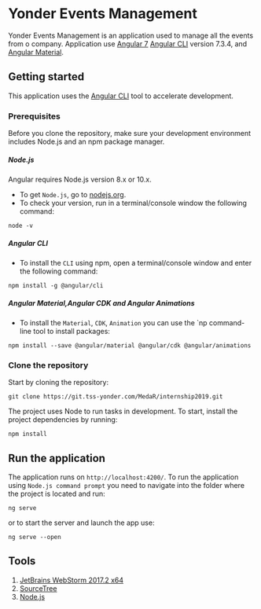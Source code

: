 # Yonder Events Management
Yonder Events Management is an application used to manage all the events from o company. Application use [Angular 7](https://angular.io/) [Angular CLI](https://github.com/angular/angular-cli) version 7.3.4, and [Angular Material](https://material.angular.io/).

## Getting started
This application uses the [Angular CLI](https://angular.io/cli) tool to accelerate development. 
### Prerequisites
Before you clone the repository, make sure your development environment includes Node.js and an npm package manager.
##### Node.js
Angular requires Node.js version 8.x or 10.x.
* To get `Node.js`, go to [nodejs.org](https://nodejs.org/en/).
* To check your version, run in a terminal/console window the following command: 
```shell 
node -v
``` 
##### Angular CLI
* To install the `CLI` using npm, open a terminal/console window and enter the following command:
```shell 
npm install -g @angular/cli
``` 
##### Angular Material,Angular CDK and Angular Animations
* To install the `Material`, `CDK`, `Animation` you can use the `np command-line tool to install packages:
```shell
npm install --save @angular/material @angular/cdk @angular/animations
```
### Clone the repository
Start by cloning the repository:
```shell
git clone https://git.tss-yonder.com/MedaR/internship2019.git
```

The project uses Node to run tasks in development. To start, install the project dependencies by running:

```
npm install
```

## Run the application
The application runs on `http://localhost:4200/`. To run the application using `Node.js command prompt` you need to navigate into the folder where the project is located and run:

```
ng serve
```

or to start the server and launch the app use:

```shel
ng serve --open
```

## Tools
1.  [JetBrains WebStorm 2017.2 x64](https://www.jetbrains.com/webstorm/)
2.  [SourceTree](https://www.sourcetreeapp.com/)
3.  [Node.js](https://nodejs.org/en/)





